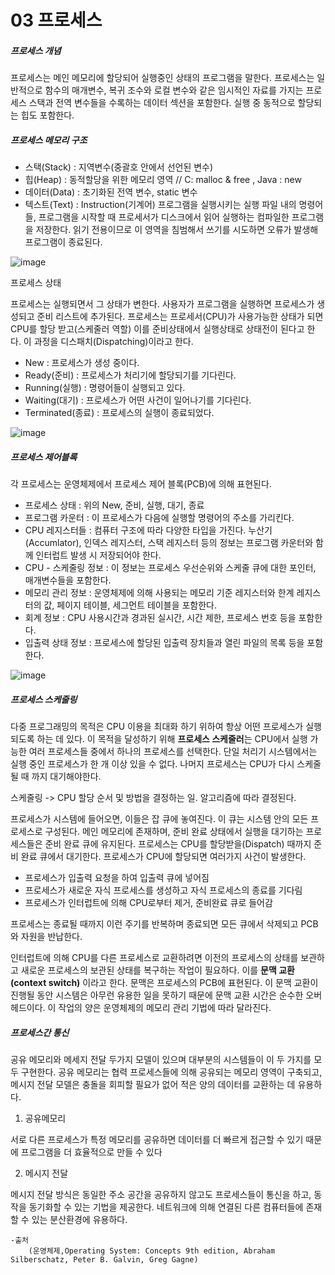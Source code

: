 03 프로세스
==

##### 프로세스 개념

프로세스는 메인 메모리에 할당되어 실행중인 상태의 프로그램을 말한다. 프로세스는 일반적으로 함수의 매개변수, 복귀 조수와 로컬 변수와 같은 임시적인 자료를 가지는 프로세스 스택과 전역 변수들을 수록하는 데이터 섹션을 포함한다. 실행 중 동적으로 할당되는 힙도 포함한다.

##### 프로세스 메모리 구조

- 스택(Stack) : 지역변수(중괄호 안에서 선언된 변수)
- 힙(Heap) : 동적할당을 위한 메모리 영역 // C: malloc & free , Java : new
- 데이터(Data) : 초기화된 전역 변수, static 변수
- 텍스트(Text) : Instruction(기계어) 프로그램을 실행시키는 실행 파일 내의 명령어들, 프로그램을 시작할 때 프로세서가 디스크에서 읽어 실행하는 컴파일한 프로그램을 저장한다. 읽기 전용이므로 이 영역을 침범해서 쓰기를 시도하면 오류가 발생해 프로그램이 종료된다.

![image](https://user-images.githubusercontent.com/40592785/107960415-f4caec00-6fe7-11eb-9437-b2f7e88da5f3.png)

프로세스 상태

프로세스는 실행되면서 그 상태가 변한다. 사용자가 프로그램을 실행하면 프로세스가 생성되고 준비 리스트에 추가된다. 프로세스는 프로세서(CPU)가 사용가능한 상태가 되면 CPU를 할당 받고(스케줄러 역할) 이를 준비상태에서 실행상태로 상태전이 된다고 한다. 이 과정을 디스패치(Dispatching)이라고 한다.

- New : 프로세스가 생성 중이다.
- Ready(준비) : 프로세스가 처리기에 할당되기를 기다린다.
- Running(실행) : 명령어들이 실행되고 있다.
- Waiting(대기) : 프로세스가 어떤 사건이 일어나기를 기다린다.
- Terminated(종료) : 프로세스의 실행이 종료되었다.

![image](https://user-images.githubusercontent.com/40592785/107949531-c2fe5900-6fd8-11eb-9e7d-c0b748173cf3.png)

##### 프로세스 제어블록

각 프로세스는 운영체제에서 프로세스 제어 블록(PCB)에 의해 표현된다.

- 프로세스 상태 : 위의 New, 준비, 실행, 대기, 종료
- 프로그램 카운터 : 이 프로세스가 다음에 실행할 명령어의 주소를 가리킨다.
- CPU 레지스터들 : 컴퓨터 구조에 따라 다양한 타입을 가진다. 누산기(Accumlator), 인덱스 레지스터, 스택 레지스터 등의 정보는 프로그램 카운터와 함께 인터럽트 발생 시 저장되어야 한다.
- CPU - 스케줄링 정보 : 이 정보는 프로세스 우선순위와 스케줄 큐에 대한 포인터, 매개변수들을 포함한다. 
- 메모리 관리 정보 : 운영체제에 의해 사용되는 메모리 기준 레지스터와 한계 레지스터의 값, 페이지 테이블, 세그먼트 테이블을 포함한다.
- 회계 정보 : CPU 사용시간과 경과된 실시간, 시간 제한, 프로세스 번호 등을 포함한다.
- 입출력 상태 정보 : 프로세스에 할당된 입출력 장치들과 열린 파일의 목록 등을 포함한다.

![image](https://user-images.githubusercontent.com/40592785/107960515-188e3200-6fe8-11eb-9532-9cc7d05b46cc.png)



##### 프로세스 스케줄링

다중 프로그래밍의 목적은 CPU 이용을 최대화 하기 위하여 항상 어떤 프로세스가 실행되도록 하는 데 있다. 이 목적을 달성하기 위해 **프로세스 스케줄러**는 CPU에서 실행 가능한 여러 프로세스들 중에서 하나의 프로세스를 선택한다. 단일 처리기 시스템에서는 실행 중인 프로세스가 한 개 이상 있을 수 없다. 나머지 프로세스는 CPU가 다시 스케줄 될 때 까지 대기해야한다. 

스케줄링 -> CPU 할당 순서 및 방법을 결정하는 일. 알고리즘에 따라 결정된다.

프로세스가 시스템에 들어오면, 이들은 잡 큐에 놓여진다. 이 큐는 시스템 안의 모든 프로세스로 구성된다. 메인 메모리에 존재하며, 준비 완료 상태에서 실행을 대기하는 프로세스들은 준비 완료 큐에 유지된다. 프로세스는 CPU를 할당받을(Dispatch) 때까지 준비 완료 큐에서 대기한다. 프로세스가 CPU에 할당되면 여러가지 사건이 발생한다.

- 프로세스가 입출력 요청을 하여 입출력 큐에 넣어짐
- 프로세스가 새로운 자식 프로세스를 생성하고 자식 프로세스의 종료를 기다림
- 프로세스가 인터럽트에 의해 CPU로부터 제거, 준비완료 큐로 들어감

프로세스는 종료될 때까지 이런 주기를 반복하며 종료되면 모든 큐에서 삭제되고 PCB와 자원을 반납한다.

인터럽트에 의해 CPU를 다른 프로세스로 교환하려면 이전의 프로세스의 상태를 보관하고 새로운 프로세스의 보관된 상태를 복구하는 작업이 필요하다. 이를 **문맥 교환(context switch)** 이라고 한다.  문맥은 프로세스의 PCB에 표현된다. 이 문맥 교환이 진행될 동안 시스템은 아무런 유용한 일을 못하기 때문에 문맥 교환 시간은 순수한 오버헤드이다. 이 작업의 양은 운영체제의 메모리 관리 기법에 따라 달라진다.

##### 프로세스간 통신

공유 메모리와 메세지 전달 두가지 모델이 있으며 대부분의 시스템들이 이 두 가지를 모두 구현한다. 공유 메모리는 협력 프로세스들에 의해 공유되는 메모리 영역이 구축되고, 메시지 전달 모델은 충돌을 회피할 필요가 없어 적은 양의 데이터를 교환하는 데 유용하다.

1) 공유메모리

서로 다른 프로세스가 특정 메모리를 공유하면 데이터를 더 빠르게 접근할 수 있기 때문에 프로그램을 더 효율적으로 만들 수 있다

2) 메시지 전달

메시지 전달 방식은 동일한 주소 공간을 공유하지 않고도 프로세스들이 통신을 하고, 동작을 동기화할 수 있는 기법을 제공한다. 네트워크에 의해 연결된 다른 컴퓨터들에 존재할 수 있는 분산환경에 유용하다.


	-출처
		(운영체제,Operating System: Concepts 9th edition, Abraham Silberschatz, Peter B. Galvin, Greg Gagne)
